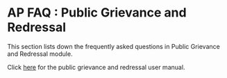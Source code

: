 # AP FAQ : Public Grievance and Redressal

This section lists down the frequently asked questions in Public Grievance and Redressal module.

Click [here](http://www.egovernments.org/docs/usermanuals/ap/pgrs.pdf) for the public grievance and redressal user manual.

